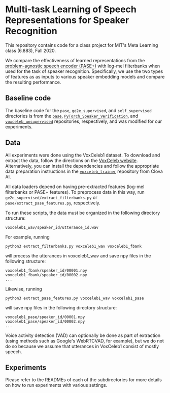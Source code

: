# Multi-task Learning of Speech Representations for Speaker Recognition

This repository contains code for a class project for MIT's Meta Learning
class (6.883), Fall 2020.

We compare the effectiveness of learned representations from the
[problem-agnostic speech encoder (PASE+)](https://arxiv.org/abs/2001.09239)
with log-mel filterbanks when used for the task of speaker recognition.
Specifically, we use the two types of features as as inputs to various
speaker embedding models and compare the resulting performance.


## Baseline code

The baseline code for the `pase`, `ge2e_supervised`, and `self_supervised`
directories is from the [`pase`](https://github.com/santi-pdp/pase),
[`PyTorch_Speaker_Verification`](https://github.com/HarryVolek/PyTorch_Speaker_Verification), and
[`voxceleb_unsupervised`](https://github.com/joonson/voxceleb_unsupervised)
repositories, respectively, and was modified for our experiments.


## Data

All experiments were done using the VoxCeleb1 dataset. To download and extract
the data, follow the directions on the
[VoxCeleb website](https://www.robots.ox.ac.uk/~vgg/data/voxceleb/vox1.html).
Alternatively, you can install the dependencies and follow the appropriate
data preparation instructions in the
[`voxceleb_trainer`](https://github.com/clovaai/voxceleb_trainer) repository
from Clova AI.

All data loaders depend on having pre-extracted features (log-mel filterbanks
or PASE+ features). To preprocess data in this way, run
`ge2e_supervised/extract_filterbanks.py` or `pase/extract_pase_features.py`,
respectively.

To run these scripts, the data must be organized in the following
directory structure:

```
voxceleb1_wav/speaker_id/utterance_id.wav
```

For example, running

```
python3 extract_filterbanks.py voxceleb1_wav voxceleb1_fbank
```

will process the utterances in voxceleb1_wav and save npy files in the
following structure:

```
voxceleb1_fbank/speaker_id/00001.npy
voxceleb1_fbank/speaker_id/00002.npy
...
```

Likewise, running
```
python3 extract_pase_features.py voxceleb1_wav voxceleb1_pase
```

will save npy files in the following directory structure:

```
voxceleb1_pase/speaker_id/00001.npy
voxceleb1_pase/speaker_id/00002.npy
...
```

Voice activity detection (VAD) can optionally be done as part of extraction
(using methods such as Google's WebRTCVAD, for example), but we do not do so
because we assume that utterances in VoxCeleb1 consist of mostly speech.


## Experiments

Please refer to the READMEs of each of the subdirectories for more details on how to
run experiments with various settings.

